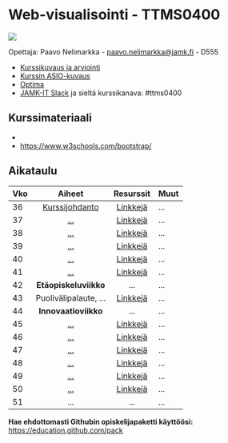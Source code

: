 # Web-visualisointi - TTMS0400

![](https://cdn.pixabay.com/photo/2017/06/16/07/26/under-construction-2408062_960_720.png)

Opettaja: Paavo Nelimarkka - paavo.nelimarkka@jamk.fi - D555

- [Kurssikuvaus ja arviointi](https://github.com/JAMK-IT/TTMS0400-web-visualisointi/wiki/kuvaus-ja-arvostelu)
- [Kurssin ASIO-kuvaus](https://asio.jamk.fi/pls/asio/asio_ectskuv1.kurssin_ks?ktun=TTMS0400&knro=&noclose=%20&lan=f)
- [Optima](https://optima.jamk.fi/)
- [JAMK-IT Slack](https://jamk-it.slack.com) ja sieltä kurssikanava: #ttms0400

## Kurssimateriaali

- 
- https://www.w3schools.com/bootstrap/

## Aikataulu

| Vko | Aiheet | Resurssit | Muut |
|:--------|:----------:|:-----:|---------|
| 36 | [Kurssijohdanto]() | [Linkkejä]() | ... |
| 37 | [...]() | [Linkkejä]() | ... |
| 38 | [...]() | [Linkkejä]() | ... |
| 39 | [...]() | [Linkkejä]() | ... |
| 40 | [...]() | [Linkkejä]() | ... |
| 41 | [...]() | [Linkkejä]() | ... |
| 42 | **Etäopiskeluviikko** | ... | ... |
| 43 | Puolivälipalaute, ... | [Linkkejä]() | ... |
| 44 | **Innovaatioviikko** | ... | ... |
| 45 | [...]() | [Linkkejä]() | ... |
| 46 | [...]() | [Linkkejä]() | ... |
| 47 | [...]() | [Linkkejä]() | ... |
| 48 | [...]() | [Linkkejä]()| ... |
| 49 | [...]() | [Linkkejä]() | ... |
| 50 | [...]() | [Linkkejä]() | ... |
| 51 | ... | ... | ... |

**Hae ehdottomasti Githubin opiskelijapaketti käyttöösi:** https://education.github.com/pack
